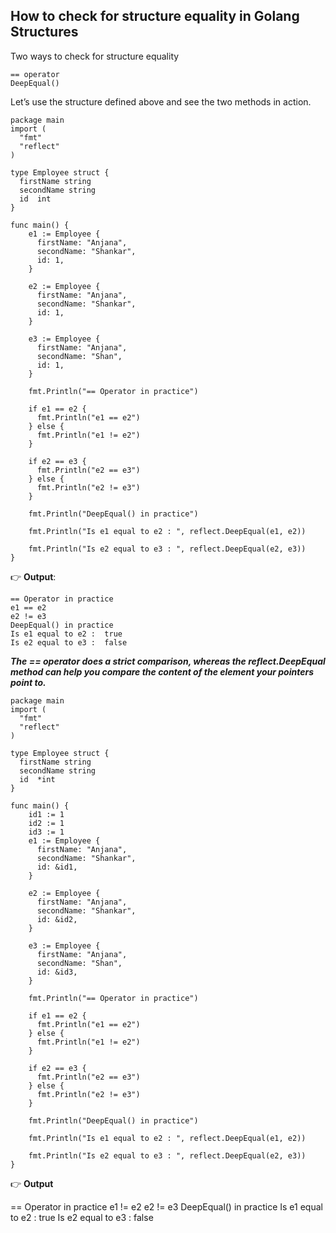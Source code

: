 ## How to check for structure equality in Golang Structures

Two ways to check for structure equality

```
== operator
DeepEqual()
```
Let’s use the structure defined above and see the two methods in action.

```golang
package main
import (
  "fmt"
  "reflect"
)

type Employee struct {
  firstName string
  secondName string
  id  int
}

func main() {
    e1 := Employee {
      firstName: "Anjana",
      secondName: "Shankar",
      id: 1,
    }

    e2 := Employee {
      firstName: "Anjana",
      secondName: "Shankar",
      id: 1,
    }

    e3 := Employee {
      firstName: "Anjana",
      secondName: "Shan",
      id: 1,
    }

    fmt.Println("== Operator in practice")

    if e1 == e2 {
      fmt.Println("e1 == e2")
    } else {
      fmt.Println("e1 != e2")
    }

    if e2 == e3 {
      fmt.Println("e2 == e3")
    } else {
      fmt.Println("e2 != e3")
    }

    fmt.Println("DeepEqual() in practice")

    fmt.Println("Is e1 equal to e2 : ", reflect.DeepEqual(e1, e2))

    fmt.Println("Is e2 equal to e3 : ", reflect.DeepEqual(e2, e3))
}
```
👉 **Output**:

```golang
== Operator in practice
e1 == e2
e2 != e3
DeepEqual() in practice
Is e1 equal to e2 :  true
Is e2 equal to e3 :  false
```

***The == operator does a strict comparison, whereas the reflect.DeepEqual method can help you compare the content of the element your pointers point to.***

```golang
package main
import (
  "fmt"
  "reflect"
)

type Employee struct {
  firstName string
  secondName string
  id  *int
}

func main() {
    id1 := 1
    id2 := 1
    id3 := 1
    e1 := Employee {
      firstName: "Anjana",
      secondName: "Shankar",
      id: &id1,
    }

    e2 := Employee {
      firstName: "Anjana",
      secondName: "Shankar",
      id: &id2,
    }

    e3 := Employee {
      firstName: "Anjana",
      secondName: "Shan",
      id: &id3,
    }

    fmt.Println("== Operator in practice")

    if e1 == e2 {
      fmt.Println("e1 == e2")
    } else {
      fmt.Println("e1 != e2")
    }

    if e2 == e3 {
      fmt.Println("e2 == e3")
    } else {
      fmt.Println("e2 != e3")
    }

    fmt.Println("DeepEqual() in practice")

    fmt.Println("Is e1 equal to e2 : ", reflect.DeepEqual(e1, e2))

    fmt.Println("Is e2 equal to e3 : ", reflect.DeepEqual(e2, e3))
}
```

👉 **Output**

== Operator in practice
e1 != e2
e2 != e3
DeepEqual() in practice
Is e1 equal to e2 :  true
Is e2 equal to e3 :  false
